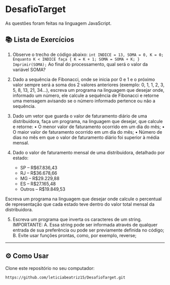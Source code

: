 # DesafioTarget 
As questões foram feitas na linguagem JavaScript.

## 📚 Lista de Exercícios

1. Observe o trecho de código abaixo: `int INDICE = 13, SOMA = 0, K = 0;
Enquanto K < INDICE faça { K = K + 1; SOMA = SOMA + K; }
Imprimir(SOMA);`
Ao final do processamento, qual será o valor da variável SOMA?

2. Dado a sequência de Fibonacci, onde se inicia por 0 e 1 e o próximo valor sempre será a soma dos 2 valores anteriores (exemplo: 0, 1, 1, 2, 3, 5, 8, 13, 21, 34...), escreva um programa na linguagem que desejar onde, informado um número, ele calcule a sequência de Fibonacci e retorne uma mensagem avisando se o número informado pertence ou não a sequência.

3.  Dado um vetor que guarda o valor de faturamento diário de uma distribuidora, faça um programa, na linguagem que desejar, que calcule e retorne:
• O menor valor de faturamento ocorrido em um dia do mês;
• O maior valor de faturamento ocorrido em um dia do mês;
• Número de dias no mês em que o valor de faturamento diário foi superior à média mensal.

4. Dado o valor de faturamento mensal de uma distribuidora, detalhado por estado:
    - SP – R$67.836,43
    - RJ – R$36.678,66
    - MG – R$29.229,88
    - ES – R$27.165,48
    - Outros – R$19.849,53

Escreva um programa na linguagem que desejar onde calcule o percentual de representação que cada estado teve dentro do valor total mensal da distribuidora.  

5.  Escreva um programa que inverta os caracteres de um string.
IMPORTANTE:
A. Essa string pode ser informada através de qualquer entrada de sua preferência ou pode ser previamente definida no código;
B. Evite usar funções prontas, como, por exemplo, reverse;
---
## ⚙️ Como Usar
Clone este repositório no seu computador:
```bash
https://github.com/leticiabeatriz15/DesafioTarget.git
